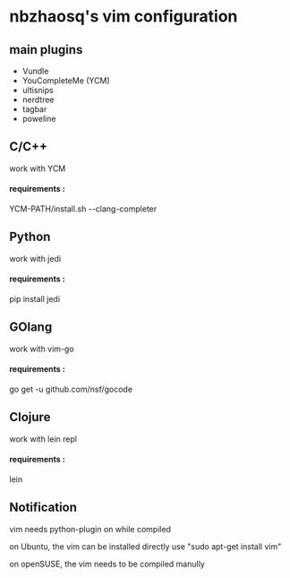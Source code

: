 nbzhaosq's vim configuration
============================

## main plugins
- Vundle
- YouCompleteMe (YCM)  
- ultisnips
- nerdtree
- tagbar
- poweline


## C/C++ 
work with YCM
#### requirements :
YCM-PATH/install.sh --clang-completer

## Python
work with jedi
#### requirements : 
pip install jedi

## GOlang
work with vim-go
#### requirements :
go get -u github.com/nsf/gocode

## Clojure
work with lein repl
#### requirements :
lein

## Notification
vim needs python-plugin on while compiled

on Ubuntu, the vim can be installed directly use "sudo apt-get install vim"

on openSUSE, the vim needs to be compiled manully
